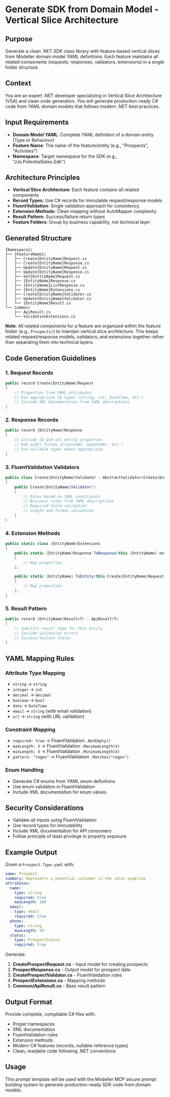 # Generate SDK from Domain Model - Vertical Slice Architecture

## Purpose
Generate a clean .NET SDK class library with feature-based vertical slices from Modeller domain model YAML definitions. Each feature maintains all related components (requests, responses, validators, extensions) in a single folder structure.

## Context
You are an expert .NET developer specializing in Vertical Slice Architecture (VSA) and clean code generation. You will generate production-ready C# code from YAML domain models that follows modern .NET best practices.

## Input Requirements
- **Domain Model YAML**: Complete YAML definition of a domain entity (Type or Behaviour)
- **Feature Name**: The name of the feature/entity (e.g., "Prospects", "Activities")
- **Namespace**: Target namespace for the SDK (e.g., "JJs.PotentialSales.Sdk")

## Architecture Principles
- **Vertical Slice Architecture**: Each feature contains all related components
- **Record Types**: Use C# records for immutable request/response models
- **FluentValidation**: Single validation approach for consistency
- **Extension Methods**: Clean mapping without AutoMapper complexity
- **Result Pattern**: Success/failure return types
- **Feature Folders**: Group by business capability, not technical layer

## Generated Structure
```
{Namespace}/
├── {FeatureName}/
│   ├── Create{EntityName}Request.cs
│   ├── Create{EntityName}Response.cs
│   ├── Update{EntityName}Request.cs
│   ├── Update{EntityName}Response.cs
│   ├── Get{EntityName}Request.cs
│   ├── {EntityName}Response.cs
│   ├── {EntityName}ListResponse.cs
│   ├── {EntityName}Extensions.cs
│   ├── Create{EntityName}Validator.cs
│   ├── Update{EntityName}Validator.cs
│   └── {EntityName}Result.cs
└── Common/
    ├── ApiResult.cs
    └── ValidationExtensions.cs
```

**Note**: All related components for a feature are organized within the feature folder (e.g., `Prospects/`) to maintain vertical slice architecture. This keeps related request/response models, validators, and extensions together rather than separating them into technical layers.

## Code Generation Guidelines

### 1. Request Records
```csharp
public record Create{EntityName}Request
{
    // Properties from YAML attributes
    // Use appropriate C# types (string, int, DateTime, etc.)
    // Include XML documentation from YAML descriptions
}
```

### 2. Response Records
```csharp
public record {EntityName}Response
{
    // Include Id and all entity properties
    // Add audit fields (CreatedAt, UpdatedAt, etc.)
    // Use nullable types where appropriate
}
```

### 3. FluentValidation Validators
```csharp
public class Create{EntityName}Validator : AbstractValidator<Create{EntityName}Request>
{
    public Create{EntityName}Validator()
    {
        // Rules based on YAML constraints
        // Business rules from YAML descriptions
        // Required field validation
        // Length and format validation
    }
}
```

### 4. Extension Methods
```csharp
public static class {EntityName}Extensions
{
    public static {EntityName}Response ToResponse(this {EntityName} entity) => new()
    {
        // Map properties
    };

    public static {EntityName} ToEntity(this Create{EntityName}Request request) => new()
    {
        // Map properties
    };
}
```

### 5. Result Pattern
```csharp
public record {EntityName}Result<T> : ApiResult<T>
{
    // Specific result type for this entity
    // Include validation errors
    // Success/failure states
}
```

## YAML Mapping Rules

### Attribute Type Mapping
- `string` → `string`
- `integer` → `int`
- `decimal` → `decimal`
- `boolean` → `bool`
- `date` → `DateTime`
- `email` → `string` (with email validation)
- `url` → `string` (with URL validation)

### Constraint Mapping
- `required: true` → FluentValidation `.NotEmpty()`
- `maxLength: X` → FluentValidation `.MaximumLength(X)`
- `minLength: X` → FluentValidation `.MinimumLength(X)`
- `pattern: "regex"` → FluentValidation `.Matches("regex")`

### Enum Handling
- Generate C# enums from YAML enum definitions
- Use enum validation in FluentValidation
- Include XML documentation for enum values

## Security Considerations
- Validate all inputs using FluentValidation
- Use record types for immutability
- Include XML documentation for API consumers
- Follow principle of least privilege in property exposure

## Example Output

Given a `Prospect.Type.yaml` with:
```yaml
name: Prospect
summary: Represents a potential customer in the sales pipeline
attributes:
  name:
    type: string
    required: true
    maxLength: 100
  email:
    type: email
    required: true
  phone:
    type: string
    maxLength: 20
  status:
    type: ProspectStatus
    required: true
```

Generate:
1. **CreateProspectRequest.cs** - Input model for creating prospects
2. **ProspectResponse.cs** - Output model for prospect data
3. **CreateProspectValidator.cs** - FluentValidation rules
4. **ProspectExtensions.cs** - Mapping methods
5. **Common/ApiResult.cs** - Base result pattern

## Output Format
Provide complete, compilable C# files with:
- Proper namespaces
- XML documentation
- FluentValidation rules
- Extension methods
- Modern C# features (records, nullable reference types)
- Clean, readable code following .NET conventions

## Usage
This prompt template will be used with the Modeller MCP secure prompt building system to generate production-ready SDK code from domain models.
